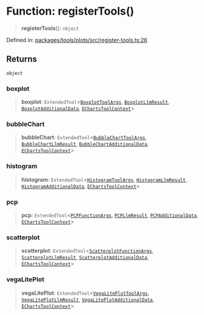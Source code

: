 # Function: registerTools()

> **registerTools**(): `object`

Defined in: [packages/tools/plots/src/register-tools.ts:26](https://github.com/GeoDaCenter/openassistant/blob/0a6a7e7306d75a25dc968b3117f04cb7bd613bec/packages/tools/plots/src/register-tools.ts#L26)

## Returns

`object`

### boxplot

> **boxplot**: `ExtendedTool`\<[`BoxplotToolArgs`](../type-aliases/BoxplotToolArgs.md), [`BoxplotLlmResult`](../type-aliases/BoxplotLlmResult.md), [`BoxplotAdditionalData`](../type-aliases/BoxplotAdditionalData.md), [`EChartsToolContext`](../type-aliases/EChartsToolContext.md)\>

### bubbleChart

> **bubbleChart**: `ExtendedTool`\<[`BubbleChartToolArgs`](../type-aliases/BubbleChartToolArgs.md), [`BubbleChartLlmResult`](../type-aliases/BubbleChartLlmResult.md), [`BubbleChartAdditionalData`](../type-aliases/BubbleChartAdditionalData.md), [`EChartsToolContext`](../type-aliases/EChartsToolContext.md)\>

### histogram

> **histogram**: `ExtendedTool`\<[`HistogramToolArgs`](../type-aliases/HistogramToolArgs.md), [`HistogramLlmResult`](../type-aliases/HistogramLlmResult.md), [`HistogramAdditionalData`](../type-aliases/HistogramAdditionalData.md), [`EChartsToolContext`](../type-aliases/EChartsToolContext.md)\>

### pcp

> **pcp**: `ExtendedTool`\<[`PCPFunctionArgs`](../type-aliases/PCPFunctionArgs.md), [`PCPLlmResult`](../type-aliases/PCPLlmResult.md), [`PCPAdditionalData`](../type-aliases/PCPAdditionalData.md), [`EChartsToolContext`](../type-aliases/EChartsToolContext.md)\>

### scatterplot

> **scatterplot**: `ExtendedTool`\<[`ScatterplotFunctionArgs`](../type-aliases/ScatterplotFunctionArgs.md), [`ScatterplotLlmResult`](../type-aliases/ScatterplotLlmResult.md), [`ScatterplotAdditionalData`](../type-aliases/ScatterplotAdditionalData.md), [`EChartsToolContext`](../type-aliases/EChartsToolContext.md)\>

### vegaLitePlot

> **vegaLitePlot**: `ExtendedTool`\<[`VegaLitePlotToolArgs`](../type-aliases/VegaLitePlotToolArgs.md), [`VegaLitePlotLlmResult`](../type-aliases/VegaLitePlotLlmResult.md), [`VegaLitePlotAdditionalData`](../type-aliases/VegaLitePlotAdditionalData.md), [`EChartsToolContext`](../type-aliases/EChartsToolContext.md)\>
